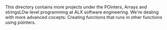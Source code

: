 This directory contains more projects under the POinters, Arrays and stringsLOw level programming at ALX software engineering.
We're dealing with more advanced cocepts:
Creating functions that runs in other functions using pointers.
